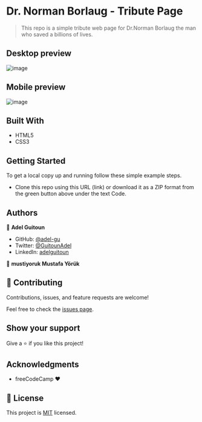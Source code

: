 # Dr. Norman Borlaug - Tribute Page

> This repo is a simple tribute web page for Dr.Norman Borlaug the man who saved a billions of lives.

## Desktop preview 
![image](https://user-images.githubusercontent.com/68030297/198890816-08e0c5a9-f43b-4c4f-a4c6-cc85afecc027.png)

## Mobile preview 
![image](https://user-images.githubusercontent.com/68030297/198890763-2b6f881e-8158-4c05-9f37-76a25eaa0236.png)

## Built With

- HTML5
- CSS3

## Getting Started
To get a local copy up and running follow these simple example steps.

- Clone this repo using this URL (link) or download it as a ZIP format from the green button above under the text Code.

## Authors

👤 **Adel Guitoun**

- GitHub: [@adel-gu](https://github.com/adel-gu)
- Twitter: [@GuitounAdel](https://twitter.com/@GuitounAdel)
- LinkedIn: [adelguitoun](https://linkedin.com/in/adelguitoun)

👤 **mustiyoruk Mustafa Yörük**

## 🤝 Contributing

Contributions, issues, and feature requests are welcome!

Feel free to check the [issues page](../../issues/).

## Show your support

Give a ⭐️ if you like this project!

## Acknowledgments

- freeCodeCamp ❤

## 📝 License

This project is [MIT](./MIT.md) licensed.
